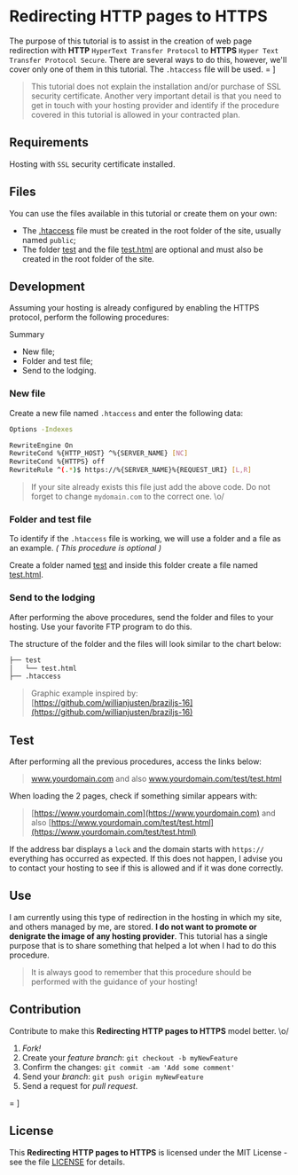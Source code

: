 # Redirecting HTTP pages to HTTPS

The purpose of this tutorial is to assist in the creation of web page redirection with **HTTP** `HyperText Transfer Protocol` to **HTTPS** `Hyper Text Transfer Protocol Secure`. There are several ways to do this, however, we'll cover only one of them in this tutorial. The `.htaccess` file will be used. = ]

> This tutorial does not explain the installation and/or purchase of SSL security certificate. Another very important detail is that you need to get in touch with your hosting provider and identify if the procedure covered in this tutorial is allowed in your contracted plan.

## Requirements

Hosting with `SSL` security certificate installed.

## Files

You can use the files available in this tutorial or create them on your own:

- The [.htaccess](.htaccess) file must be created in the root folder of the site, usually named `public`;
- The folder [test](test/) and the file [test.html](test/test.html) are optional and must also be created in the root folder of the site.

## Development

Assuming your hosting is already configured by enabling the HTTPS protocol, perform the following procedures:

Summary

- New file;
- Folder and test file;
- Send to the lodging.

### New file

Create a new file named `.htaccess` and enter the following data:

```sh
Options -Indexes

RewriteEngine On
RewriteCond %{HTTP_HOST} ^%{SERVER_NAME} [NC]
RewriteCond %{HTTPS} off
RewriteRule ^(.*)$ https://%{SERVER_NAME}%{REQUEST_URI} [L,R]
```

> If your site already exists this file just add the above code. Do not forget to change `mydomain.com` to the correct one. \o/

### Folder and test file

To identify if the `.htaccess` file is working, we will use a folder and a file as an example. *( This procedure is optional )*

Create a folder named [test](test/) and inside this folder create a file named [test.html](test/test.html).

### Send to the lodging

After performing the above procedures, send the folder and files to your hosting. Use your favorite FTP program to do this.

The structure of the folder and the files will look similar to the chart below:

```sh
├── test
│   └── test.html
├── .htaccess
```

> Graphic example inspired by: [https://github.com/willianjusten/braziljs-16](https://github.com/willianjusten/braziljs-16)

## Test

After performing all the previous procedures, access the links below:

> www.yourdomain.com and also www.yourdomain.com/test/test.html

When loading the 2 pages, check if something similar appears with:

> [https://www.yourdomain.com](https://www.yourdomain.com) and also [https://www.yourdomain.com/test/test.html](https://www.yourdomain.com/test/test.html)

If the address bar displays a `lock` and the domain starts with `https://` everything has occurred as expected. If this does not happen, I advise you to contact your hosting to see if this is allowed and if it was done correctly.

## Use

I am currently using this type of redirection in the hosting in which my site, and others managed by me, are stored. **I do not want to promote or denigrate the image of any hosting provider**. This tutorial has a single purpose that is to share something that helped a lot when I had to do this procedure.

> It is always good to remember that this procedure should be performed with the guidance of your hosting!

## Contribution

Contribute to make this **Redirecting HTTP pages to HTTPS** model better. \o/

1. *Fork!*
2. Create your *feature branch*: `git checkout -b myNewFeature`
3. Confirm the changes: `git commit -am 'Add some comment'`
4. Send your *branch*: `git push origin myNewFeature`
5. Send a request for *pull request*.

= ]

## License

This **Redirecting HTTP pages to HTTPS** is licensed under the MIT License - see the file [LICENSE](LICENSE) for details.
